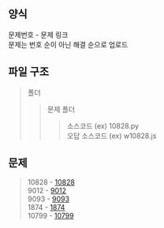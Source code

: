 ## 양식
문제번호 - 문제 링크  
문제는 번호 순이 아닌 해결 순으로 업로드
## 파일 구조
>폴더
>   >문제 폴더
>   >   >소스코드 (ex) 10828.py  
>   >   >오답 소스코드 (ex) w10828.js  
>
## 문제
> 10828 - [10828](https://www.acmicpc.net/problem/10828)   
> 9012 - [9012](https://www.acmicpc.net/problem/9012)  
> 9093 - [9093](https://www.acmicpc.net/problem/9093)   
> 1874 - [1874](https://www.acmicpc.net/problem/1874)   
> 10799 - [10799](https://www.acmicpc.net/problem/10799) 
